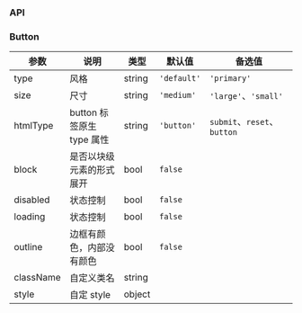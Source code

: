 
### API

### Button

| 参数      | 说明                                              | 类型   | 默认值      | 备选值                               |
| --------- | ------------------------------------------------- | ------ | ----------- | ------------------------------------ |
| type      | 风格                                              | string | `'default'` | `'primary'`                          |
| size      | 尺寸                                              | string | `'medium'`  | `'large'`、`'small'`                 |
| htmlType  | button 标签原生 type 属性                         | string | `'button'`  | `submit`、`reset`、`button`          |
| block     | 是否以块级元素的形式展开                          | bool   | `false`     |                                      |
| disabled  | 状态控制                                          | bool   | `false`     |                                      |
| loading   | 状态控制                                          | bool   | `false`     |                                      |
| outline   | 边框有颜色，内部没有颜色                          | bool   | `false`     |                                      |
| className | 自定义类名                                        | string |             |                                      |
| style     | 自定 style                                        | object |             |                                      |


